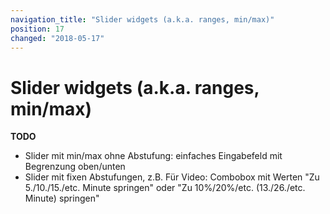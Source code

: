 ```yaml
---
navigation_title: "Slider widgets (a.k.a. ranges, min/max)"
position: 17
changed: "2018-05-17"
---
```


# Slider widgets (a.k.a. ranges, min/max)

**TODO**

- Slider mit min/max ohne Abstufung: einfaches Eingabefeld mit Begrenzung oben/unten
- Slider mit fixen Abstufungen, z.B. Für Video: Combobox mit Werten "Zu 5./10./15./etc. Minute springen" oder "Zu 10%/20%/etc. (13./26./etc. Minute) springen"